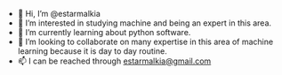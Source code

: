 - 👋 Hi, I’m @estarmalkia
- 👀 I’m interested in studying machine and being an expert in this area.
- 🌱 I’m currently learning about python software.
- 💞️ I’m looking to collaborate on many expertise in this area of machine learning because it is day to day routine.
- 📫 I can be reached through estarmalkia@gmail.com

<!---
estarmalkia/estarmalkia is a ✨ special ✨ repository because its `README.md` (this file) appears on your GitHub profile.
You can click the Preview link to take a look at your changes.
--->

